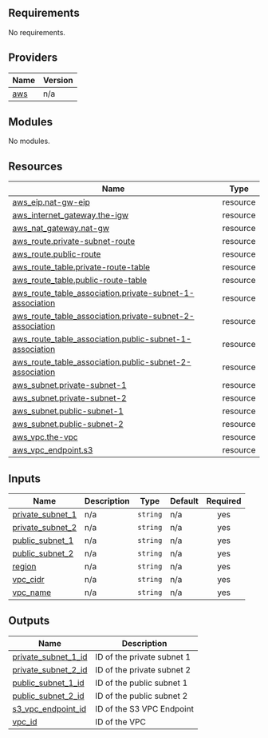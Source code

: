 ## Requirements

No requirements.

## Providers

| Name | Version |
|------|---------|
| <a name="provider_aws"></a> [aws](#provider\_aws) | n/a |

## Modules

No modules.

## Resources

| Name | Type |
|------|------|
| [aws_eip.nat-gw-eip](https://registry.terraform.io/providers/hashicorp/aws/latest/docs/resources/eip) | resource |
| [aws_internet_gateway.the-igw](https://registry.terraform.io/providers/hashicorp/aws/latest/docs/resources/internet_gateway) | resource |
| [aws_nat_gateway.nat-gw](https://registry.terraform.io/providers/hashicorp/aws/latest/docs/resources/nat_gateway) | resource |
| [aws_route.private-subnet-route](https://registry.terraform.io/providers/hashicorp/aws/latest/docs/resources/route) | resource |
| [aws_route.public-route](https://registry.terraform.io/providers/hashicorp/aws/latest/docs/resources/route) | resource |
| [aws_route_table.private-route-table](https://registry.terraform.io/providers/hashicorp/aws/latest/docs/resources/route_table) | resource |
| [aws_route_table.public-route-table](https://registry.terraform.io/providers/hashicorp/aws/latest/docs/resources/route_table) | resource |
| [aws_route_table_association.private-subnet-1-association](https://registry.terraform.io/providers/hashicorp/aws/latest/docs/resources/route_table_association) | resource |
| [aws_route_table_association.private-subnet-2-association](https://registry.terraform.io/providers/hashicorp/aws/latest/docs/resources/route_table_association) | resource |
| [aws_route_table_association.public-subnet-1-association](https://registry.terraform.io/providers/hashicorp/aws/latest/docs/resources/route_table_association) | resource |
| [aws_route_table_association.public-subnet-2-association](https://registry.terraform.io/providers/hashicorp/aws/latest/docs/resources/route_table_association) | resource |
| [aws_subnet.private-subnet-1](https://registry.terraform.io/providers/hashicorp/aws/latest/docs/resources/subnet) | resource |
| [aws_subnet.private-subnet-2](https://registry.terraform.io/providers/hashicorp/aws/latest/docs/resources/subnet) | resource |
| [aws_subnet.public-subnet-1](https://registry.terraform.io/providers/hashicorp/aws/latest/docs/resources/subnet) | resource |
| [aws_subnet.public-subnet-2](https://registry.terraform.io/providers/hashicorp/aws/latest/docs/resources/subnet) | resource |
| [aws_vpc.the-vpc](https://registry.terraform.io/providers/hashicorp/aws/latest/docs/resources/vpc) | resource |
| [aws_vpc_endpoint.s3](https://registry.terraform.io/providers/hashicorp/aws/latest/docs/resources/vpc_endpoint) | resource |

## Inputs

| Name | Description | Type | Default | Required |
|------|-------------|------|---------|:--------:|
| <a name="input_private_subnet_1"></a> [private\_subnet\_1](#input\_private\_subnet\_1) | n/a | `string` | n/a | yes |
| <a name="input_private_subnet_2"></a> [private\_subnet\_2](#input\_private\_subnet\_2) | n/a | `string` | n/a | yes |
| <a name="input_public_subnet_1"></a> [public\_subnet\_1](#input\_public\_subnet\_1) | n/a | `string` | n/a | yes |
| <a name="input_public_subnet_2"></a> [public\_subnet\_2](#input\_public\_subnet\_2) | n/a | `string` | n/a | yes |
| <a name="input_region"></a> [region](#input\_region) | n/a | `string` | n/a | yes |
| <a name="input_vpc_cidr"></a> [vpc\_cidr](#input\_vpc\_cidr) | n/a | `string` | n/a | yes |
| <a name="input_vpc_name"></a> [vpc\_name](#input\_vpc\_name) | n/a | `string` | n/a | yes |

## Outputs

| Name | Description |
|------|-------------|
| <a name="output_private_subnet_1_id"></a> [private\_subnet\_1\_id](#output\_private\_subnet\_1\_id) | ID of the private subnet 1 |
| <a name="output_private_subnet_2_id"></a> [private\_subnet\_2\_id](#output\_private\_subnet\_2\_id) | ID of the private subnet 2 |
| <a name="output_public_subnet_1_id"></a> [public\_subnet\_1\_id](#output\_public\_subnet\_1\_id) | ID of the public subnet 1 |
| <a name="output_public_subnet_2_id"></a> [public\_subnet\_2\_id](#output\_public\_subnet\_2\_id) | ID of the public subnet 2 |
| <a name="output_s3_vpc_endpoint_id"></a> [s3\_vpc\_endpoint\_id](#output\_s3\_vpc\_endpoint\_id) | ID of the S3 VPC Endpoint |
| <a name="output_vpc_id"></a> [vpc\_id](#output\_vpc\_id) | ID of the VPC |